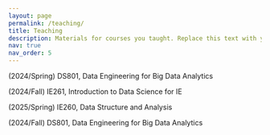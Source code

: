```yaml
---
layout: page
permalink: /teaching/
title: Teaching
description: Materials for courses you taught. Replace this text with your description.
nav: true
nav_order: 5
---
```


(2024/Spring) DS801, Data Engineering for Big Data Analytics

(2024/Fall) IE261, Introduction to Data Science for IE

(2025/Spring) IE260, Data Structure and Analysis

(2024/Fall) DS801, Data Engineering for Big Data Analytics
